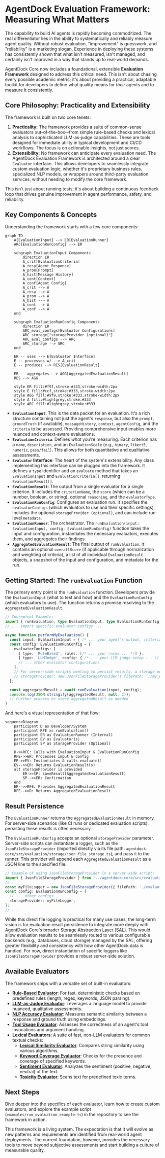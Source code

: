 # AgentDock Evaluation Framework: Measuring What Matters

The capability to build AI agents is rapidly becoming commoditized. The real differentiator lies in the ability to systematically and reliably measure agent quality. Without robust evaluation, "improvement" is guesswork, and "reliability" is a marketing slogan. Experience in deploying these systems has consistently shown that what isn't measured, isn't managed, and certainly isn't improved in a way that stands up to real-world demands.

AgentDock Core now includes a foundational, extensible **Evaluation Framework** designed to address this critical need. This isn't about chasing every possible academic metric; it's about providing a practical, adaptable toolkit for developers to define what quality means for *their* agents and to measure it consistently.

## Core Philosophy: Practicality and Extensibility

The framework is built on two core tenets:

1.  **Practicality:** The framework provides a suite of common-sense evaluators out-of-the-box--from simple rule-based checks and lexical analysis to sophisticated LLM-as-judge capabilities. These are tools designed for immediate utility in typical development and CI/CD workflows. The focus is on actionable insights, not just scores.
2.  **Extensibility:** No framework can anticipate every evaluation need. The AgentDock Evaluation Framework is architected around a clear `Evaluator` interface. This allows developers to seamlessly integrate custom evaluation logic, whether it's proprietary business rules, specialized NLP models, or wrappers around third-party evaluation services, without needing to modify the core framework.

This isn't just about running tests; it's about building a continuous feedback loop that drives genuine improvement in agent performance, safety, and reliability.

## Key Components & Concepts

Understanding the framework starts with a few core components:

```mermaid
graph TD
    A[EvaluationInput] --> ER[EvaluationRunner]
    ARC[EvaluationRunConfig] --> ER

    subgraph EvaluationInput Components
        direction LR
        A_crit[EvaluationCriteria]
        A_resp[Agent Response]
        A_prom[Prompt]
        A_hist[Message History]
        A_cont[Context]
        A_conf[Agent Config]
        A_crit --> A
        A_resp --> A
        A_prom --> A
        A_hist --> A
        A_cont --> A
        A_conf --> A
    end

    subgraph EvaluationRunConfig Components
        direction LR
        ARC_eval_configs[Evaluator Configurations]
        ARC_storage["storageProvider (optional)"]
        ARC_eval_configs --> ARC
        ARC_storage --> ARC
    end

    ER -- uses --> E[Evaluator Interface]
    E -- processes w/ --> A_crit
    E -- produces --> RES[EvaluationResult]
    
    ER -- aggregates --> AGG[AggregatedEvaluationResult]
    RES --> AGG

    style ER fill:#f9f,stroke:#333,stroke-width:2px
    style E fill:#ccf,stroke:#333,stroke-width:2px
    style AGG fill:#9f9,stroke:#333,stroke-width:2px
    style A fill:#lightgrey,stroke:#333
    style ARC fill:#lightgrey,stroke:#333
```

*   **`EvaluationInput`**: This is the data packet for an evaluation. It's a rich structure containing not just the agent's `response`, but also the `prompt`, `groundTruth` (if available), `messageHistory`, `context`, `agentConfig`, and the `criteria` to be assessed. Providing comprehensive input enables more nuanced and context-aware evaluations.
*   **`EvaluationCriteria`**: Defines *what* you're measuring. Each criterion has a `name`, `description`, and an `EvaluationScale` (e.g., `binary`, `likert5`, `numeric`, `pass/fail`). This allows for both quantitative and qualitative assessments.
*   **`Evaluator` Interface**: The heart of the system's extensibility. Any class implementing this interface can be plugged into the framework. It defines a `type` identifier and an `evaluate` method that takes an `EvaluationInput` and `EvaluationCriteria[]`, returning `EvaluationResult[]`.
*   **`EvaluationResult`**: The output from a single evaluator for a single criterion. It includes the `criterionName`, the `score` (which can be a number, boolean, or string), optional `reasoning`, and the `evaluatorType`.
*   **`EvaluationRunConfig`**: Configures an evaluation run. It specifies the `evaluatorConfigs` (which evaluators to use and their specific settings), includes the optional `storageProvider (optional)`, and can include run-level `metadata`.
*   **`EvaluationRunner`**: The orchestrator. The `runEvaluation(input: EvaluationInput, config: EvaluationRunConfig)` function takes the input and configuration, instantiates the necessary evaluators, executes them, and aggregates their findings.
*   **`AggregatedEvaluationResult`**: The final output of `runEvaluation`. It contains an optional `overallScore` (if applicable through normalization and weighting of criteria), a list of all individual `EvaluationResult` objects, a snapshot of the input and configuration, and metadata for the run.

## Getting Started: The `runEvaluation` Function

The primary entry point is the `runEvaluation` function. Developers provide the `EvaluationInput` (what to test and how) and the `EvaluationRunConfig` (which evaluators to use). The function returns a promise resolving to the `AggregatedEvaluationResult`.

```typescript
// Conceptual Example:
import { runEvaluation, type EvaluationInput, type EvaluationRunConfig } from 'agentdock-core';
// ... import specific evaluator configs ...

async function performMyEvaluation() {
  const input: EvaluationInput = { /* ... your agent's output, criteria, etc. ... */ };
  const config: EvaluationRunConfig = {
    evaluatorConfigs: [
      { type: 'RuleBased', rules: [/* ... your rules ... */] },
      { type: 'LLMJudge', config: { /* ... your LLM judge setup ... */ } },
      // ... other evaluator configurations
    ],
    // For server-side scripts wanting to persist results, a storage mechanism can be provided:
    // storageProvider: new JsonFileStorageProvider({ filePath: './my_eval_results.log' })
  };

  const aggregatedResult = await runEvaluation(input, config);
  console.log(JSON.stringify(aggregatedResult, null, 2));
  // Further process or store aggregatedResult as needed
}
```

And here's a visual representation of that flow:

```mermaid
sequenceDiagram
    participant D as Developer/System
    participant RFE as runEvaluation()
    participant ER as EvaluationRunner (Internal)
    participant EV as Evaluator(s)
    participant SP as StorageProvider (Optional)

    D->>RFE: Calls with EvaluationInput & EvaluationRunConfig
    RFE->>ER: Processes input & config
    ER->>EV: Instantiates & calls evaluate()
    EV-->>ER: Returns EvaluationResult(s)
    alt storageProvider is provided
        ER->>SP: saveResult(AggregatedEvaluationResult)
        SP-->>ER: Confirmation
    end
    ER-->>RFE: Provides AggregatedEvaluationResult
    RFE-->>D: Returns AggregatedEvaluationResult
```

## Result Persistence

The `EvaluationRunner` returns the `AggregatedEvaluationResult` in memory. For server-side scenarios (like CI runs or dedicated evaluation scripts), persisting these results is often necessary.

The `EvaluationRunConfig` accepts an optional `storageProvider` parameter. Server-side scripts can instantiate a logger, such as the `JsonFileStorageProvider` (imported directly via its file path: `agentdock-core/src/evaluation/storage/json_file_storage.ts`), and pass it to the runner. This provider will append each `AggregatedEvaluationResult` as a JSON line to the specified file.

```typescript
// Example of using JsonFileStorageProvider in a server-side script:
import { JsonFileStorageProvider } from '../agentdock-core/src/evaluation/storage/json_file_storage'; // Direct path import
// ...
const myFileLogger = new JsonFileStorageProvider({ filePath: './evaluation_run_output.jsonl' });
const config: EvaluationRunConfig = {
  // ... other configs
  storageProvider: myFileLogger,
};
// ...
```

While this direct file logging is practical for many use cases, the long-term vision is for evaluation result persistence to integrate more deeply with AgentDock Core's broader [Storage Abstraction Layer (SAL)](../storage/README.md). This would allow evaluation results to be seamlessly routed to various configurable backends (e.g., databases, cloud storage) managed by the SAL, offering greater flexibility and consistency with how other AgentDock data is handled. For now, direct instantiation of specific loggers like `JsonFileStorageProvider` provides a robust server-side solution.

## Available Evaluators

The framework ships with a versatile set of built-in evaluators:

*   [**Rule-Based Evaluator**](./evaluators/rule-based.md): For fast, deterministic checks based on predefined rules (length, regex, keywords, JSON parsing).
*   [**LLM-as-Judge Evaluator**](./evaluators/llm-judge.md): Leverages a language model to provide nuanced, qualitative assessments.
*   [**NLP Accuracy Evaluator**](./evaluators/nlp-accuracy.md): Measures semantic similarity between a response and ground truth using embeddings.
*   [**Tool Usage Evaluator**](./evaluators/tool-usage.md): Assesses the correctness of an agent's tool invocations and argument handling.
*   **Lexical Evaluators**: A suite of fast, non-LLM evaluators for common textual checks:
    *   [**Lexical Similarity Evaluator**](./evaluators/lexical-similarity.md): Compares string similarity using various algorithms.
    *   [**Keyword Coverage Evaluator**](./evaluators/keyword-coverage.md): Checks for the presence and coverage of specified keywords.
    *   [**Sentiment Evaluator**](./evaluators/sentiment.md): Analyzes the sentiment (positive, negative, neutral) of the text.
    *   [**Toxicity Evaluator**](./evaluators/toxicity.md): Scans text for predefined toxic terms.

## Next Steps

Dive deeper into the specifics of each evaluator, learn how to create custom evaluators, and explore the example script (`examples/run_evaluation_example.ts`) in the repository to see the framework in action.

This framework is a living system. The expectation is that it will evolve as new patterns and requirements are identified from real-world agent deployments. The current foundation, however, provides the necessary tools to move beyond subjective assessments and start building a culture of measurable quality. 